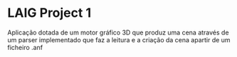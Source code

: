 LAIG Project 1
===

Aplicação dotada de um motor gráfico 3D que produz uma cena através de um parser implementado que faz a leitura e a criação da cena apartir de um ficheiro .anf
